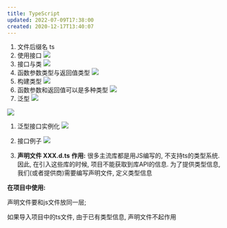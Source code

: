 ```yaml
---
title: TypeScript
updated: 2022-07-09T17:38:00
created: 2020-12-17T13:40:07
---
```


1.  文件后缀名 ts
2.  使用接口
![](C:\Users\hvgub\AppData\Local\Temp\第一笔记本\pandoc/media/image1.png)
1.  接口与类
![](C:\Users\hvgub\AppData\Local\Temp\第一笔记本\pandoc/media/image2.png)
1.  函数参数类型与返回值类型
![](C:\Users\hvgub\AppData\Local\Temp\第一笔记本\pandoc/media/image3.png)
1.  构建类型
![](C:\Users\hvgub\AppData\Local\Temp\第一笔记本\pandoc/media/image4.png)
1.  函数参数和返回值可以是多种类型
![](C:\Users\hvgub\AppData\Local\Temp\第一笔记本\pandoc/media/image5.png)
1.  泛型
![](C:\Users\hvgub\AppData\Local\Temp\第一笔记本\pandoc/media/image6.png)

![](C:\Users\hvgub\AppData\Local\Temp\第一笔记本\pandoc/media/image7.png)
1.  泛型接口实例化
![](C:\Users\hvgub\AppData\Local\Temp\第一笔记本\pandoc/media/image8.png)

1.  接口例子
![](C:\Users\hvgub\AppData\Local\Temp\第一笔记本\pandoc/media/image9.png)

1.  **声明文件 XXX.d.ts**
**作用:** 很多主流库都是用JS编写的, 不支持ts的类型系统. 因此, 在引入这些库的时候, 项目不能获取到库API的信息. 为了提供类型信息, 我们(或者提供商)需要编写声明文件, 定义类型信息

**在项目中使用:**

声明文件要和js文件放同一层;

如果导入项目中的ts文件, 由于已有类型信息, 声明文件不起作用
